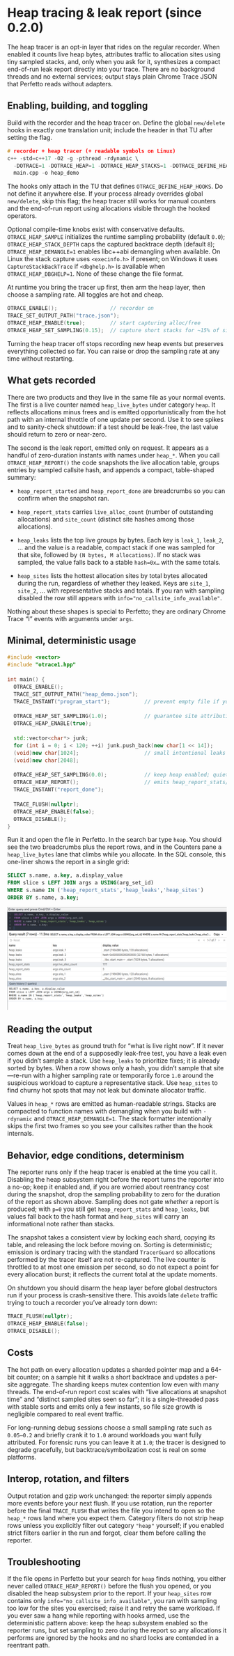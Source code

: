 # Heap tracing & leak report (since 0.2.0)

The heap tracer is an opt-in layer that rides on the regular recorder. When enabled it counts live heap bytes, attributes traffic to allocation sites using tiny sampled stacks, and, only when you ask for it, synthesizes a compact end-of-run leak report directly into your trace. There are no background threads and no external services; output stays plain Chrome Trace JSON that Perfetto reads without adapters.

## Enabling, building, and toggling

Build with the recorder and the heap tracer on. Define the global `new/delete` hooks in exactly one translation unit; include the header in that TU after setting the flag.
```cpp
# recorder + heap tracer (+ readable symbols on Linux)
c++ -std=c++17 -O2 -g -pthread -rdynamic \
  -DOTRACE=1 -DOTRACE_HEAP=1 -DOTRACE_HEAP_STACKS=1 -DOTRACE_DEFINE_HEAP_HOOKS=1 \
  main.cpp -o heap_demo
```
The hooks only attach in the TU that defines `OTRACE_DEFINE_HEAP_HOOKS`. Do not define it anywhere else. If your process already overrides global `new/delete`, skip this flag; the heap tracer still works for manual counters and the end-of-run report using allocations visible through the hooked operators.

Optional compile-time knobs exist with conservative defaults. `OTRACE_HEAP_SAMPLE` initializes the runtime sampling probability (default `0.0`); `OTRACE_HEAP_STACK_DEPTH` caps the captured backtrace depth (default `8`); `OTRACE_HEAP_DEMANGLE=1` enables libc++abi demangling when available. On Linux the stack capture uses `<execinfo.h>` if present; on Windows it uses `CaptureStackBackTrace` if `<dbghelp.h>` is available when `OTRACE_HEAP_DBGHELP=1`. None of these change the file format.

At runtime you bring the tracer up first, then arm the heap layer, then choose a sampling rate. All toggles are hot and cheap.
```cpp
OTRACE_ENABLE();                 // recorder on
TRACE_SET_OUTPUT_PATH("trace.json");
OTRACE_HEAP_ENABLE(true);        // start capturing alloc/free
OTRACE_HEAP_SET_SAMPLING(0.15);  // capture short stacks for ~15% of sites
```
Turning the heap tracer off stops recording new heap events but preserves everything collected so far. You can raise or drop the sampling rate at any time without restarting.

## What gets recorded

There are two products and they live in the same file as your normal events. The first is a live counter named `heap_live_bytes` under category `heap`. It reflects allocations minus frees and is emitted opportunistically from the hot path with an internal throttle of one update per second. Use it to see spikes and to sanity-check shutdown: if a test should be leak-free, the last value should return to zero or near-zero.

The second is the leak report, emitted only on request. It appears as a handful of zero-duration instants with names under `heap_*`. When you call `OTRACE_HEAP_REPORT()` the code snapshots the live allocation table, groups entries by sampled callsite hash, and appends a compact, table-shaped summary:

- `heap_report_started` and `heap_report_done` are breadcrumbs so you can confirm when the snapshot ran.
    
- `heap_report_stats` carries `live_alloc_count` (number of outstanding allocations) and `site_count` (distinct site hashes among those allocations).
    
- `heap_leaks` lists the top live groups by bytes. Each key is `leak_1`, `leak_2`, … and the value is a readable, compact stack if one was sampled for that site, followed by `(N bytes, M allocations)`. If no stack was sampled, the value falls back to a stable `hash=0x…` with the same totals.
    
- `heap_sites` lists the hottest allocation sites by total bytes allocated during the run, regardless of whether they leaked. Keys are `site_1`, `site_2`, … with representative stacks and totals. If you ran with sampling disabled the row still appears with `info="no_callsite_info_available"`.
    

Nothing about these shapes is special to Perfetto; they are ordinary Chrome Trace “I” events with arguments under `args`.

## Minimal, deterministic usage
```cpp
#include <vector>
#include "otrace1.hpp"

int main() {
  OTRACE_ENABLE();
  TRACE_SET_OUTPUT_PATH("heap_demo.json");
  TRACE_INSTANT("program_start");           // prevent empty file if you misconfigure heap

  OTRACE_HEAP_SET_SAMPLING(1.0);            // guarantee site attribution in this window
  OTRACE_HEAP_ENABLE(true);

  std::vector<char*> junk;
  for (int i = 0; i < 120; ++i) junk.push_back(new char[1 << 14]);
  (void)new char[1024];                     // small intentional leaks
  (void)new char[2048];

  OTRACE_HEAP_SET_SAMPLING(0.0);            // keep heap enabled; quiet the hooks
  OTRACE_HEAP_REPORT();                     // emits heap_report_stats/leaks/sites
  TRACE_INSTANT("report_done");

  TRACE_FLUSH(nullptr);
  OTRACE_HEAP_ENABLE(false);
  OTRACE_DISABLE();
}
```

Run it and open the file in Perfetto. In the search bar type `heap`. You should see the two breadcrumbs plus the report rows, and in the Counters pane a `heap_live_bytes` lane that climbs while you allocate. In the SQL console, this one-liner shows the report in a single grid:
```sql
SELECT s.name, a.key, a.display_value
FROM slice s LEFT JOIN args a USING(arg_set_id)
WHERE s.name IN ('heap_report_stats','heap_leaks','heap_sites')
ORDER BY s.name, a.key;
```
<p align="center"> <img src="../images/heap-tracingSQLQuery.png" alt="Perfetto “Query (SQL)” tab showing rows for heap_report_stats, heap_leaks, heap_sites" title="Perfetto Query(SQL)"> </p>

## Reading the output

Treat `heap_live_bytes` as ground truth for “what is live right now”. If it never comes down at the end of a supposedly leak-free test, you have a leak even if you didn’t sample a stack. Use `heap_leaks` to prioritize fixes; it is already sorted by bytes. When a row shows only a hash, you didn’t sample that site—re-run with a higher sampling rate or temporarily force `1.0` around the suspicious workload to capture a representative stack. Use `heap_sites` to find churny hot spots that may not leak but dominate allocator traffic.

Values in `heap_*` rows are emitted as human-readable strings. Stacks are compacted to function names with demangling when you build with `-rdynamic` and `OTRACE_HEAP_DEMANGLE=1`. The stack formatter intentionally skips the first two frames so you see your callsites rather than the hook internals.

## Behavior, edge conditions, determinism

The reporter runs only if the heap tracer is enabled at the time you call it. Disabling the heap subsystem right before the report turns the reporter into a no-op; keep it enabled and, if you are worried about reentrancy cost during the snapshot, drop the sampling probability to zero for the duration of the report as shown above. Sampling does not gate _whether_ a report is produced; with `p=0` you still get `heap_report_stats` and `heap_leaks`, but values fall back to the hash format and `heap_sites` will carry an informational note rather than stacks.

The snapshot takes a consistent view by locking each shard, copying its table, and releasing the lock before moving on. Sorting is deterministic; emission is ordinary tracing with the standard `TracerGuard` so allocations performed by the tracer itself are not re-captured. The live counter is throttled to at most one emission per second, so do not expect a point for every allocation burst; it reflects the current total at the update moments.

On shutdown you should disarm the heap layer before global destructors run if your process is crash-sensitive there. This avoids late `delete` traffic trying to touch a recorder you’ve already torn down:
```cpp
TRACE_FLUSH(nullptr);
OTRACE_HEAP_ENABLE(false);
OTRACE_DISABLE();
```
## Costs

The hot path on every allocation updates a sharded pointer map and a 64-bit counter; on a sample hit it walks a short backtrace and updates a per-site aggregate. The sharding keeps mutex contention low even with many threads. The end-of-run report cost scales with “live allocations at snapshot time” and “distinct sampled sites seen so far”; it is a single-threaded pass with stable sorts and emits only a few instants, so file size growth is negligible compared to real event traffic.

For long-running debug sessions choose a small sampling rate such as `0.05–0.2` and briefly crank it to `1.0` around workloads you want fully attributed. For forensic runs you can leave it at `1.0`; the tracer is designed to degrade gracefully, but backtrace/symbolization cost is real on some platforms.

## Interop, rotation, and filters

Output rotation and gzip work unchanged: the reporter simply appends more events before your next flush. If you use rotation, run the reporter before the final `TRACE_FLUSH` that writes the file you intend to open so the `heap_*` rows land where you expect them. Category filters do not strip heap rows unless you explicitly filter out category `"heap"` yourself; if you enabled strict filters earlier in the run and forgot, clear them before calling the reporter.

## Troubleshooting

If the file opens in Perfetto but your search for `heap` finds nothing, you either never called `OTRACE_HEAP_REPORT()` before the flush you opened, or you disabled the heap subsystem prior to the report. If your `heap_sites` row contains only `info="no_callsite_info_available"`, you ran with sampling too low for the sites you exercised; raise it and retry the same workload. If you ever saw a hang while reporting with hooks armed, use the deterministic pattern above: keep the heap subsystem enabled so the reporter runs, but set sampling to zero during the report so any allocations it performs are ignored by the hooks and no shard locks are contended in a reentrant path.
